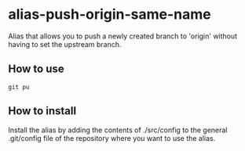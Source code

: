 # alias-push-origin-same-name

Alias that allows you to push a newly created branch to 'origin' without having to set the upstream branch.

## How to use

    git pu

## How to install

Install the alias by adding the contents of ./src/config to the general .git/config file of the repository where you want to use the alias.
